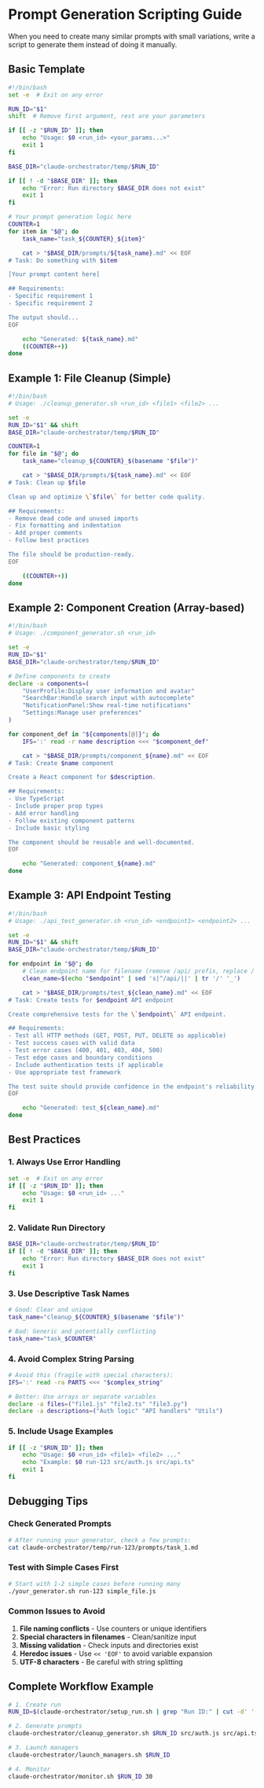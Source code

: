 # Prompt Generation Scripting Guide

When you need to create many similar prompts with small variations, write a script to generate them instead of doing it manually.

## Basic Template

```bash
#!/bin/bash
set -e  # Exit on any error

RUN_ID="$1"
shift  # Remove first argument, rest are your parameters

if [[ -z "$RUN_ID" ]]; then
    echo "Usage: $0 <run_id> <your_params...>"
    exit 1
fi

BASE_DIR="claude-orchestrator/temp/$RUN_ID"

if [[ ! -d "$BASE_DIR" ]]; then
    echo "Error: Run directory $BASE_DIR does not exist"
    exit 1
fi

# Your prompt generation logic here
COUNTER=1
for item in "$@"; do
    task_name="task_${COUNTER}_${item}"

    cat > "$BASE_DIR/prompts/${task_name}.md" << EOF
# Task: Do something with $item

[Your prompt content here]

## Requirements:
- Specific requirement 1
- Specific requirement 2

The output should...
EOF

    echo "Generated: ${task_name}.md"
    ((COUNTER++))
done
```

## Example 1: File Cleanup (Simple)

```bash
#!/bin/bash
# Usage: ./cleanup_generator.sh <run_id> <file1> <file2> ...

set -e
RUN_ID="$1" && shift
BASE_DIR="claude-orchestrator/temp/$RUN_ID"

COUNTER=1
for file in "$@"; do
    task_name="cleanup_${COUNTER}_$(basename "$file")"

    cat > "$BASE_DIR/prompts/${task_name}.md" << EOF
# Task: Clean up $file

Clean up and optimize \`$file\` for better code quality.

## Requirements:
- Remove dead code and unused imports
- Fix formatting and indentation
- Add proper comments
- Follow best practices

The file should be production-ready.
EOF

    ((COUNTER++))
done
```

## Example 2: Component Creation (Array-based)

```bash
#!/bin/bash
# Usage: ./component_generator.sh <run_id>

set -e
RUN_ID="$1"
BASE_DIR="claude-orchestrator/temp/$RUN_ID"

# Define components to create
declare -a components=(
    "UserProfile:Display user information and avatar"
    "SearchBar:Handle search input with autocomplete"
    "NotificationPanel:Show real-time notifications"
    "Settings:Manage user preferences"
)

for component_def in "${components[@]}"; do
    IFS=':' read -r name description <<< "$component_def"

    cat > "$BASE_DIR/prompts/component_${name}.md" << EOF
# Task: Create $name component

Create a React component for $description.

## Requirements:
- Use TypeScript
- Include proper prop types
- Add error handling
- Follow existing component patterns
- Include basic styling

The component should be reusable and well-documented.
EOF

    echo "Generated: component_${name}.md"
done
```

## Example 3: API Endpoint Testing

```bash
#!/bin/bash
# Usage: ./api_test_generator.sh <run_id> <endpoint1> <endpoint2> ...

set -e
RUN_ID="$1" && shift
BASE_DIR="claude-orchestrator/temp/$RUN_ID"

for endpoint in "$@"; do
    # Clean endpoint name for filename (remove /api/ prefix, replace / with _)
    clean_name=$(echo "$endpoint" | sed 's|^/api/||' | tr '/' '_')

    cat > "$BASE_DIR/prompts/test_${clean_name}.md" << EOF
# Task: Create tests for $endpoint API endpoint

Create comprehensive tests for the \`$endpoint\` API endpoint.

## Requirements:
- Test all HTTP methods (GET, POST, PUT, DELETE as applicable)
- Test success cases with valid data
- Test error cases (400, 401, 403, 404, 500)
- Test edge cases and boundary conditions
- Include authentication tests if applicable
- Use appropriate test framework

The test suite should provide confidence in the endpoint's reliability.
EOF

    echo "Generated: test_${clean_name}.md"
done
```

## Best Practices

### 1. Always Use Error Handling

```bash
set -e  # Exit on any error
if [[ -z "$RUN_ID" ]]; then
    echo "Usage: $0 <run_id> ..."
    exit 1
fi
```

### 2. Validate Run Directory

```bash
BASE_DIR="claude-orchestrator/temp/$RUN_ID"
if [[ ! -d "$BASE_DIR" ]]; then
    echo "Error: Run directory $BASE_DIR does not exist"
    exit 1
fi
```

### 3. Use Descriptive Task Names

```bash
# Good: Clear and unique
task_name="cleanup_${COUNTER}_$(basename "$file")"

# Bad: Generic and potentially conflicting
task_name="task_$COUNTER"
```

### 4. Avoid Complex String Parsing

```bash
# Avoid this (fragile with special characters):
IFS=':' read -ra PARTS <<< "$complex_string"

# Better: Use arrays or separate variables
declare -a files=("file1.js" "file2.ts" "file3.py")
declare -a descriptions=("Auth logic" "API handlers" "Utils")
```

### 5. Include Usage Examples

```bash
if [[ -z "$RUN_ID" ]]; then
    echo "Usage: $0 <run_id> <file1> <file2> ..."
    echo "Example: $0 run-123 src/auth.js src/api.ts"
    exit 1
fi
```

## Debugging Tips

### Check Generated Prompts

```bash
# After running your generator, check a few prompts:
cat claude-orchestrator/temp/run-123/prompts/task_1.md
```

### Test with Simple Cases First

```bash
# Start with 1-2 simple cases before running many
./your_generator.sh run-123 simple_file.js
```

### Common Issues to Avoid

1. **File naming conflicts** - Use counters or unique identifiers
2. **Special characters in filenames** - Clean/sanitize input
3. **Missing validation** - Check inputs and directories exist
4. **Heredoc issues** - Use `<< 'EOF'` to avoid variable expansion
5. **UTF-8 characters** - Be careful with string splitting

## Complete Workflow Example

```bash
# 1. Create run
RUN_ID=$(claude-orchestrator/setup_run.sh | grep "Run ID:" | cut -d' ' -f3)

# 2. Generate prompts
claude-orchestrator/cleanup_generator.sh $RUN_ID src/auth.js src/api.ts utils/helpers.py

# 3. Launch managers
claude-orchestrator/launch_managers.sh $RUN_ID

# 4. Monitor
claude-orchestrator/monitor.sh $RUN_ID 30
```

